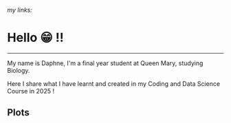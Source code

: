 *my links:*

# Hello 😁 ‼️
------
My name is Daphne, I'm a final year student at Queen Mary, studying Biology.

Here I share what I have learnt and created in my Coding and Data Science Course in 2025 !

**Plots**
---


